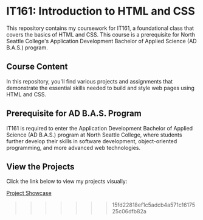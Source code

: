 # IT161: Introduction to HTML and CSS

This repository contains my coursework for IT161, a foundational class that covers the basics of HTML and CSS. This course is a prerequisite for North Seattle College's Application Development Bachelor of Applied Science (AD B.A.S.) program.

## Course Content

In this repository, you'll find various projects and assignments that demonstrate the essential skills needed to build and style web pages using HTML and CSS.

## Prerequisite for AD B.A.S. Program

IT161 is required to enter the Application Development Bachelor of Applied Science (AD B.A.S.) program at North Seattle College, where students further develop their skills in software development, object-oriented programming, and more advanced web technologies.

## View the Projects

Click the link below to view my projects visually:

[Project Showcase](https://itsvee0120.github.io/IT161/)

> > > > > > > 15fd22818ef1c5adcb4a571c1617525c06dfb82a
